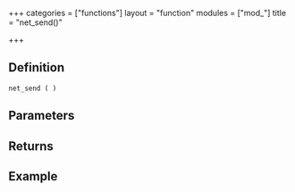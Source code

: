 +++
categories = ["functions"]
layout = "function"
modules = ["mod_"]
title = "net_send()"

+++

## Definition

    net_send ( )

## Parameters

## Returns

## Example
